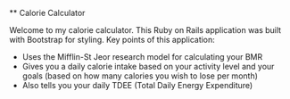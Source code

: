 ** Calorie Calculator

Welcome to my calorie calculator. This Ruby on Rails application was built with Bootstrap for styling.
Key points of this application:
* Uses the Mifflin-St Jeor research model for calculating your BMR
* Gives you a daily calorie intake based on your activity level and your goals (based on how many calories you wish to lose per month)
* Also tells you your daily TDEE (Total Daily Energy Expenditure)
